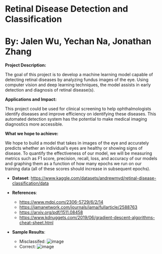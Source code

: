 # Retinal Disease Detection and Classification

# By: Jalen Wu, Yechan Na, Jonathan Zhang

__Project Description:__

The goal of this project is to develop a machine learning model capable of detecting retinal diseases by analyzing fundus images of the eye. Using computer vision and deep learning techniques, the model assists in early detection and diagnosis of retinal disease(s).

__Applications and Impact:__

This project could be used for clinical screening to help ophthalmologists identify diseases and improve efficiency on identifying these diseases. This automated detection system has the potential to make medical imaging diagnostics more accessible.

__What we hope to achieve:__

We hope to build a model that takes in images of the eye and accurately predicts whether an individual’s eyes are healthy or showing signs of disease. To quantify the effectiveness of our model, we will be measuring metrics such as F1 score, precision, recall, loss, and accuracy of our models and graphing them as a function of how many epochs we run on our training data (all of these scores should increase in subsequent epochs).

- __Dataset__: https://www.kaggle.com/datasets/andrewmvd/retinal-disease-classification/data
- __References__: 
    - https://www.mdpi.com/2306-5729/6/2/14
    - https://jamanetwork.com/journals/jama/fullarticle/2588763
    - https://arxiv.org/pdf/1511.08458
    - https://www.kdnuggets.com/2019/06/gradient-descent-algorithms-cheat-sheet.html
 
- **Sample Results**:
    - Misclassifed: ![image](https://github.com/user-attachments/assets/0d84723b-5fde-4aaf-8927-513cd5b68a5c)
    - Correct: ![image](https://github.com/user-attachments/assets/be0f25e2-2032-440f-ab67-b8247f6fb8d9)
